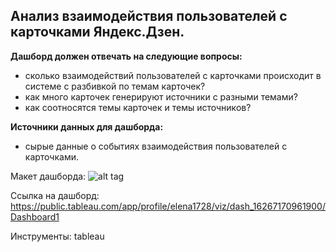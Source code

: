 ## Анализ взаимодействия пользователей с карточками Яндекс.Дзен.

**Дашборд должен отвечать на следующие вопросы:**
- сколько взаимодействий пользователей с карточками происходит в системе с разбивкой по темам карточек?
- как много карточек генерируют источники с разными темами?
- как соотносятся темы карточек и темы источников?

**Источники данных для дашборда:**
- cырые данные о событиях взаимодействия пользователей с карточками.

Макет дашборда: ![alt tag](https://drive.google.com/file/d/11yfR0LNnJb2y4Eff3yjxWYh4eIddjuIQ/view?usp=sharing)

Ссылка на дашборд: https://public.tableau.com/app/profile/elena1728/viz/dash_16267170961900/Dashboard1

Инструменты: tableau
